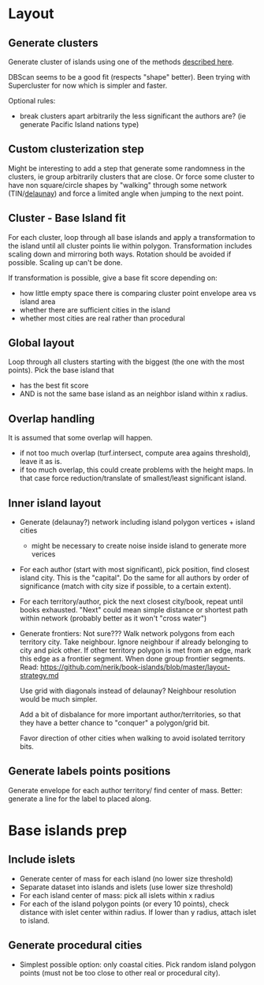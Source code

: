 # Layout

## Generate clusters

Generate cluster of islands using one of the methods <a href="https://towardsdatascience.com/the-5-clustering-algorithms-data-scientists-need-to-know-a36d136ef68">described here</a>.

DBScan seems to be a good fit (respects "shape" better). Been trying with Supercluster for now which is simpler and faster.

Optional rules:
- break clusters apart arbitrarily the less significant the authors are? (ie generate Pacific Island nations type)

## Custom clusterization step

Might be interesting to add a step that generate some randomness in the clusters, ie group arbitrarily clusters that are close. 
Or force some cluster to have non square/circle shapes by "walking" through some network (TIN/<a href="https://observablehq.com/@d3/delaunay-find?collection=@d3/d3-delaunay">delaunay</a>) and force a limited angle when jumping to the next point.

## Cluster - Base Island fit

For each cluster, loop through all base islands and apply a transformation to the island until all cluster points lie within polygon. Transformation includes scaling down and mirroring both ways. Rotation should be avoided if possible. Scaling up can't be done.

If transformation is possible, give a base fit score depending on:
- how little empty space there is comparing cluster point envelope area vs island area
- whether there are sufficient cities in the island
- whether most cities are real rather than procedural

## Global layout

Loop through all clusters starting with the biggest (the one with the most points). Pick the base island that
- has the best fit score
- AND is not the same base island as an neighbor island within x radius.


## Overlap handling

It is assumed that some overlap will happen. 
- if not too much overlap (turf.intersect, compute area agains threshold), leave it as is. 
- if too much overlap, this could create problems with the height maps. In that case force reduction/translate of smallest/least significant island.

## Inner island layout

- Generate (delaunay?) network including island polygon vertices + island cities
  - might be necessary to create noise inside island to generate more verices
- For each author (start with most significant), pick position, find closest island city. This is the "capital". Do the same for all authors by order of significance (match with city size if possible, to a certain extent).
- For each territory/author, pick the next closest city/book, repeat until books exhausted. "Next" could mean simple distance or shortest path within network (probably better as it won't "cross water")
- Generate frontiers: Not sure??? 
  Walk network polygons from each territory city. Take neighbour. Ignore neighbour if already belonging to city and pick other. If other territory polygon is met from an edge, mark this edge as a frontier segment. When done group frontier segments.
  Read: https://github.com/nerik/book-islands/blob/master/layout-strategy.md

  Use grid with diagonals instead of delaunay? Neighbour resolution would be much simpler.

  Add a bit of disbalance for more important author/territories, so that they have a better chance to "conquer" a polygon/grid bit.

  Favor direction of other cities when walking to avoid isolated territory bits. 


## Generate labels points positions

Generate envelope for each author territory/ find center of mass.
Better: generate a line for the label to placed along.




# Base islands prep

## Include islets

- Generate center of mass for each island (no lower size threshold)
- Separate dataset into islands and islets (use lower size threshold)
- For each island center of mass: pick all islets within x radius
- For each of the island polygon points (or every 10 points), check distance with islet center within radius. If lower than y radius, attach islet to island.


## Generate procedural cities

- Simplest possible option: only coastal cities. Pick random island polygon points (must not be too close to other real or procedural city).